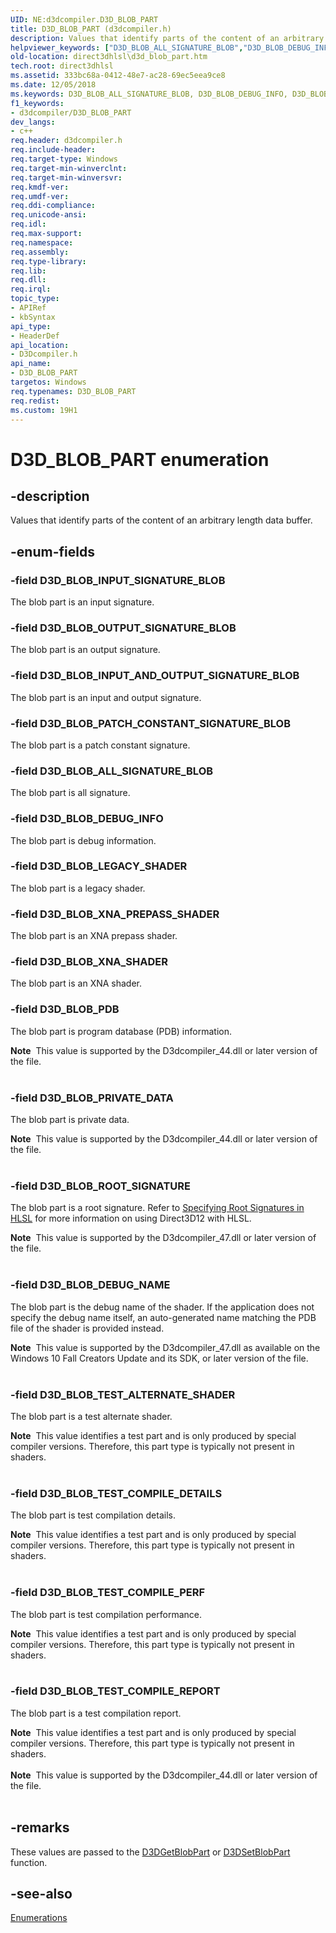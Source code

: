 ```yaml
---
UID: NE:d3dcompiler.D3D_BLOB_PART
title: D3D_BLOB_PART (d3dcompiler.h)
description: Values that identify parts of the content of an arbitrary length data buffer.helpviewer_keywords: ["D3D_BLOB_ALL_SIGNATURE_BLOB","D3D_BLOB_DEBUG_INFO","D3D_BLOB_DEBUG_NAME","D3D_BLOB_INPUT_AND_OUTPUT_SIGNATURE_BLOB","D3D_BLOB_INPUT_SIGNATURE_BLOB","D3D_BLOB_LEGACY_SHADER","D3D_BLOB_OUTPUT_SIGNATURE_BLOB","D3D_BLOB_PART","D3D_BLOB_PART enumeration [HLSL]","D3D_BLOB_PATCH_CONSTANT_SIGNATURE_BLOB","D3D_BLOB_PDB","D3D_BLOB_PRIVATE_DATA","D3D_BLOB_ROOT_SIGNATURE","D3D_BLOB_TEST_ALTERNATE_SHADER","D3D_BLOB_TEST_COMPILE_DETAILS","D3D_BLOB_TEST_COMPILE_PERF","D3D_BLOB_TEST_COMPILE_REPORT","D3D_BLOB_XNA_PREPASS_SHADER","D3D_BLOB_XNA_SHADER","d3dcompiler/D3D_BLOB_ALL_SIGNATURE_BLOB","d3dcompiler/D3D_BLOB_DEBUG_INFO","d3dcompiler/D3D_BLOB_DEBUG_NAME","d3dcompiler/D3D_BLOB_INPUT_AND_OUTPUT_SIGNATURE_BLOB","d3dcompiler/D3D_BLOB_INPUT_SIGNATURE_BLOB","d3dcompiler/D3D_BLOB_LEGACY_SHADER","d3dcompiler/D3D_BLOB_OUTPUT_SIGNATURE_BLOB","d3dcompiler/D3D_BLOB_PART","d3dcompiler/D3D_BLOB_PATCH_CONSTANT_SIGNATURE_BLOB","d3dcompiler/D3D_BLOB_PDB","d3dcompiler/D3D_BLOB_PRIVATE_DATA","d3dcompiler/D3D_BLOB_ROOT_SIGNATURE","d3dcompiler/D3D_BLOB_TEST_ALTERNATE_SHADER","d3dcompiler/D3D_BLOB_TEST_COMPILE_DETAILS","d3dcompiler/D3D_BLOB_TEST_COMPILE_PERF","d3dcompiler/D3D_BLOB_TEST_COMPILE_REPORT","d3dcompiler/D3D_BLOB_XNA_PREPASS_SHADER","d3dcompiler/D3D_BLOB_XNA_SHADER","direct3dhlsl.d3d_blob_part"]
old-location: direct3dhlsl\d3d_blob_part.htm
tech.root: direct3dhlsl
ms.assetid: 333bc68a-0412-48e7-ac28-69ec5eea9ce8
ms.date: 12/05/2018
ms.keywords: D3D_BLOB_ALL_SIGNATURE_BLOB, D3D_BLOB_DEBUG_INFO, D3D_BLOB_DEBUG_NAME, D3D_BLOB_INPUT_AND_OUTPUT_SIGNATURE_BLOB, D3D_BLOB_INPUT_SIGNATURE_BLOB, D3D_BLOB_LEGACY_SHADER, D3D_BLOB_OUTPUT_SIGNATURE_BLOB, D3D_BLOB_PART, D3D_BLOB_PART enumeration [HLSL], D3D_BLOB_PATCH_CONSTANT_SIGNATURE_BLOB, D3D_BLOB_PDB, D3D_BLOB_PRIVATE_DATA, D3D_BLOB_ROOT_SIGNATURE, D3D_BLOB_TEST_ALTERNATE_SHADER, D3D_BLOB_TEST_COMPILE_DETAILS, D3D_BLOB_TEST_COMPILE_PERF, D3D_BLOB_TEST_COMPILE_REPORT, D3D_BLOB_XNA_PREPASS_SHADER, D3D_BLOB_XNA_SHADER, d3dcompiler/D3D_BLOB_ALL_SIGNATURE_BLOB, d3dcompiler/D3D_BLOB_DEBUG_INFO, d3dcompiler/D3D_BLOB_DEBUG_NAME, d3dcompiler/D3D_BLOB_INPUT_AND_OUTPUT_SIGNATURE_BLOB, d3dcompiler/D3D_BLOB_INPUT_SIGNATURE_BLOB, d3dcompiler/D3D_BLOB_LEGACY_SHADER, d3dcompiler/D3D_BLOB_OUTPUT_SIGNATURE_BLOB, d3dcompiler/D3D_BLOB_PART, d3dcompiler/D3D_BLOB_PATCH_CONSTANT_SIGNATURE_BLOB, d3dcompiler/D3D_BLOB_PDB, d3dcompiler/D3D_BLOB_PRIVATE_DATA, d3dcompiler/D3D_BLOB_ROOT_SIGNATURE, d3dcompiler/D3D_BLOB_TEST_ALTERNATE_SHADER, d3dcompiler/D3D_BLOB_TEST_COMPILE_DETAILS, d3dcompiler/D3D_BLOB_TEST_COMPILE_PERF, d3dcompiler/D3D_BLOB_TEST_COMPILE_REPORT, d3dcompiler/D3D_BLOB_XNA_PREPASS_SHADER, d3dcompiler/D3D_BLOB_XNA_SHADER, direct3dhlsl.d3d_blob_part
f1_keywords:
- d3dcompiler/D3D_BLOB_PART
dev_langs:
- c++
req.header: d3dcompiler.h
req.include-header: 
req.target-type: Windows
req.target-min-winverclnt: 
req.target-min-winversvr: 
req.kmdf-ver: 
req.umdf-ver: 
req.ddi-compliance: 
req.unicode-ansi: 
req.idl: 
req.max-support: 
req.namespace: 
req.assembly: 
req.type-library: 
req.lib: 
req.dll: 
req.irql: 
topic_type:
- APIRef
- kbSyntax
api_type:
- HeaderDef
api_location:
- D3Dcompiler.h
api_name:
- D3D_BLOB_PART
targetos: Windows
req.typenames: D3D_BLOB_PART
req.redist: 
ms.custom: 19H1
---
```


# D3D_BLOB_PART enumeration


## -description


Values that identify parts of the content of an arbitrary length data buffer.


## -enum-fields




### -field D3D_BLOB_INPUT_SIGNATURE_BLOB

The blob part is an input signature.


### -field D3D_BLOB_OUTPUT_SIGNATURE_BLOB

The blob part is an output signature.


### -field D3D_BLOB_INPUT_AND_OUTPUT_SIGNATURE_BLOB

The blob part is an input and output signature.


### -field D3D_BLOB_PATCH_CONSTANT_SIGNATURE_BLOB

The blob part is a patch constant signature.


### -field D3D_BLOB_ALL_SIGNATURE_BLOB

The blob part is all signature.


### -field D3D_BLOB_DEBUG_INFO

The blob part is debug information.


### -field D3D_BLOB_LEGACY_SHADER

The blob part is a legacy shader.


### -field D3D_BLOB_XNA_PREPASS_SHADER

The blob part is an XNA prepass shader.


### -field D3D_BLOB_XNA_SHADER

The blob part is an XNA shader.


### -field D3D_BLOB_PDB

The blob part is program database (PDB) information.

<div class="alert"><b>Note</b>  This value is supported by the D3dcompiler_44.dll or later version of the file.</div>
<div> </div>

### -field D3D_BLOB_PRIVATE_DATA

The blob part is private data.

<div class="alert"><b>Note</b>  This value is supported by the D3dcompiler_44.dll or later version of the file.</div>
<div> </div>

### -field D3D_BLOB_ROOT_SIGNATURE

The blob part is a root signature. Refer to <a href="https://docs.microsoft.com/windows/desktop/direct3d12/specifying-root-signatures-in-hlsl">Specifying Root Signatures in HLSL</a> for more information on using Direct3D12 with HLSL.

<div class="alert"><b>Note</b>  This value is supported by the D3dcompiler_47.dll or later version of the file.</div>
<div> </div>

### -field D3D_BLOB_DEBUG_NAME

The blob part is the debug name of the shader. If the application does not specify the debug name itself, an auto-generated name matching the PDB file of the shader is provided instead.

<div class="alert"><b>Note</b>  This value is supported by the D3dcompiler_47.dll as available on the Windows 10 Fall Creators Update and its SDK, or later version of the file.</div>
<div> </div>

### -field D3D_BLOB_TEST_ALTERNATE_SHADER

The blob part is a test alternate shader.

<div class="alert"><b>Note</b>  This value identifies a test part and is only produced by special compiler versions. Therefore, this part type is typically not present in shaders.</div>
<div> </div>

### -field D3D_BLOB_TEST_COMPILE_DETAILS

The blob part is test compilation details.

<div class="alert"><b>Note</b>  This value identifies a test part and is only produced by special compiler versions. Therefore, this part type is typically not present in shaders.</div>
<div> </div>

### -field D3D_BLOB_TEST_COMPILE_PERF

The blob part is test compilation performance.

<div class="alert"><b>Note</b>  This value identifies a test part and is only produced by special compiler versions. Therefore, this part type is typically not present in shaders.</div>
<div> </div>

### -field D3D_BLOB_TEST_COMPILE_REPORT

The blob part is a test compilation report.

<div class="alert"><b>Note</b>  This value identifies a test part and is only produced by special compiler versions. Therefore, this part type is typically not present in shaders.</div>
<div> </div>
<div class="alert"><b>Note</b>  This value is supported by the D3dcompiler_44.dll or later version of the file.</div>
<div> </div>

## -remarks



These values are passed to the <a href="https://docs.microsoft.com/windows/desktop/direct3dhlsl/d3dgetblobpart">D3DGetBlobPart</a> or  <a href="https://docs.microsoft.com/windows/desktop/direct3dhlsl/d3dsetblobpart">D3DSetBlobPart</a> function.




## -see-also




<a href="https://docs.microsoft.com/windows/desktop/direct3dhlsl/dx-graphics-d3dcompiler-reference-enums">Enumerations</a>
 

 

